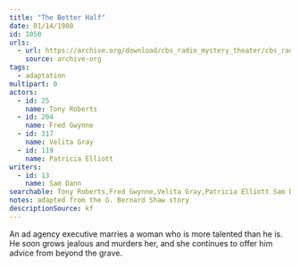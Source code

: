 ```yaml
---
title: "The Better Half"
date: 01/14/1980
id: 1050
urls: 
  - url: https://archive.org/download/cbs_radio_mystery_theater/cbs_radio_mystery_theater-1001-1050.zip/cbs_radio_mystery_theater-1001-1050%2Fcbsrmt_1050_the_better_half.mp3
    source: archive-org
tags: 
  - adaptation
multipart: 0
actors:  
  - id: 25
    name: Tony Roberts  
  - id: 204
    name: Fred Gwynne  
  - id: 317
    name: Velita Gray  
  - id: 119
    name: Patricia Elliott
writers:  
  - id: 13
    name: Sam Dann
searchable: Tony Roberts,Fred Gwynne,Velita Gray,Patricia Elliott Sam Dann
notes: adapted from the G. Bernard Shaw story
descriptionSource: kf
---
```

An ad agency executive marries a woman who is more talented than he is. He soon grows jealous and murders her, and she continues to offer him advice from beyond the grave.